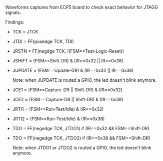 Waveforms captures from ECP5 board to check exact behavior for JTAGG signals.

Findings:
* TCK       = JTCK
* JTDI      = FF(posedge TCK, TDI)
* JRSTN     = FF(negdge TCK, !(FSM==Test-Logic-Reset))
* JSHIFT    = (FSM==Shift-DR) & (IR==0x32 || IR==0x38)
* JUPDATE   = (FSM==Update-DR) & (IR==0x32 || IR==0x38)

    Note: when JUPDATE is routed a GPIO, the led doesn't blink anymore.

* JCE1      = (FSM==Capture-DR || Shift-DR) & (IR==0x32)
* JCE2      = (FSM==Capture-DR || Shift-DR) & (IR==0x38)
* JRTI1     = (FSM==Run-Test/Idle) & (IR==0x32)
* JRTI2     = (FSM==Run-Test/Idle) & (IR==0x38)
* TDO       = FF(negedge TCK, JTDO1) if (IR==0x32 && FSM==Shift-DR)
* TDO       = FF(negedge TCK, JTDO2) if (IR==0x38 && FSM==Shift-DR)

    Note: when JTDO1 or JTDO2 is routed a GPIO, the led doesn't blink anymore.




